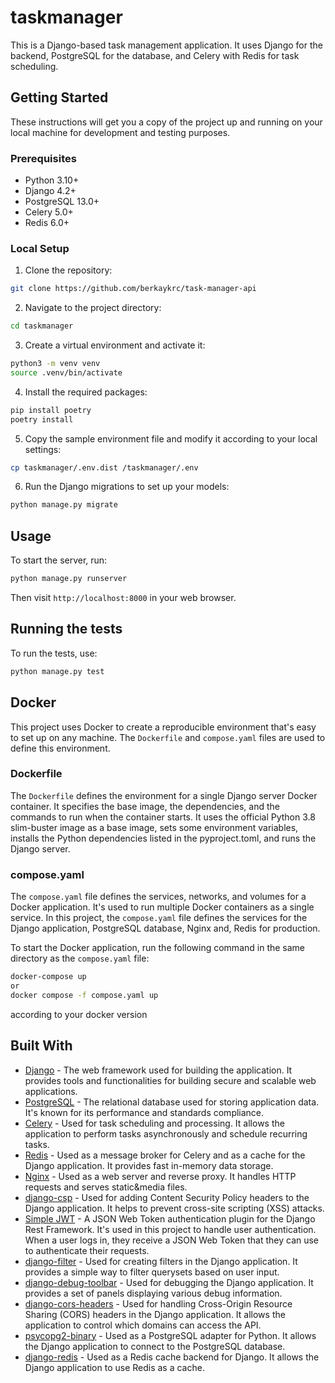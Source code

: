 # taskmanager

This is a Django-based task management application. It uses Django for the backend, PostgreSQL for the database, and Celery with Redis for task scheduling.

## Getting Started

These instructions will get you a copy of the project up and running on your local machine for development and testing purposes.

### Prerequisites

- Python 3.10+
- Django 4.2+
- PostgreSQL 13.0+
- Celery 5.0+
- Redis 6.0+

### Local Setup

1. Clone the repository:

```sh
git clone https://github.com/berkaykrc/task-manager-api
```

2. Navigate to the project directory:

```sh
cd taskmanager
```

3. Create a virtual environment and activate it:

```sh
python3 -m venv venv
source .venv/bin/activate
```

4. Install the required packages:

```sh
pip install poetry
poetry install
```

5. Copy the sample environment file and modify it according to your local settings:

```sh
cp taskmanager/.env.dist /taskmanager/.env
```

6. Run the Django migrations to set up your models:

```sh
python manage.py migrate
```

## Usage

To start the server, run:

```sh
python manage.py runserver
```

Then visit `http://localhost:8000` in your web browser.

## Running the tests

To run the tests, use:

```sh
python manage.py test
```

## Docker

This project uses Docker to create a reproducible environment that's easy to set up on any machine. The `Dockerfile` and `compose.yaml` files are used to define this environment.

### Dockerfile

The `Dockerfile` defines the environment for a single Django server Docker container. It specifies the base image, the dependencies, and the commands to run when the container starts. It uses the official Python 3.8 slim-buster image as a base image, sets some environment variables, installs the Python dependencies listed in the pyproject.toml, and runs the Django server.

### compose.yaml

The `compose.yaml` file defines the services, networks, and volumes for a Docker application. It's used to run multiple Docker containers as a single service. In this project, the `compose.yaml` file defines the services for the Django application, PostgreSQL database, Nginx and, Redis for production.

To start the Docker application, run the following command in the same directory as the `compose.yaml` file:

```sh
docker-compose up 
or
docker compose -f compose.yaml up 
```
according to your docker version

## Built With

- [Django](https://www.djangoproject.com/) - The web framework used for building the application. It provides tools and functionalities for building secure and scalable web applications.
- [PostgreSQL](https://www.postgresql.org/) - The relational database used for storing application data. It's known for its performance and standards compliance.
- [Celery](https://docs.celeryproject.org/en/stable/) - Used for task scheduling and processing. It allows the application to perform tasks asynchronously and schedule recurring tasks.
- [Redis](https://redis.io/) - Used as a message broker for Celery and as a cache for the Django application. It provides fast in-memory data storage.
- [Nginx](https://nginx.org/) - Used as a web server and reverse proxy. It handles HTTP requests and serves static&media files.
- [django-csp](https://pypi.org/project/django-csp/) - Used for adding Content Security Policy headers to the Django application. It helps to prevent cross-site scripting (XSS) attacks.
- [Simple JWT](https://django-rest-framework-simplejwt.readthedocs.io/en/latest/) - A JSON Web Token authentication plugin for the Django Rest Framework. It's used in this project to handle user authentication. When a user logs in, they receive a JSON Web Token that they can use to authenticate their requests.
- [django-filter](https://django-filter.readthedocs.io/en/stable/) - Used for creating filters in the Django application. It provides a simple way to filter querysets based on user input.
- [django-debug-toolbar](https://django-debug-toolbar.readthedocs.io/en/latest/) - Used for debugging the Django application. It provides a set of panels displaying various debug information.
- [django-cors-headers](https://pypi.org/project/django-cors-headers/) - Used for handling Cross-Origin Resource Sharing (CORS) headers in the Django application. It allows the application to control which domains can access the API.
- [psycopg2-binary](https://pypi.org/project/psycopg2-binary/) - Used as a PostgreSQL adapter for Python. It allows the Django application to connect to the PostgreSQL database.
- [django-redis](https://django-redis.readthedocs.io/en/latest/) - Used as a Redis cache backend for Django. It allows the Django application to use Redis as a cache.